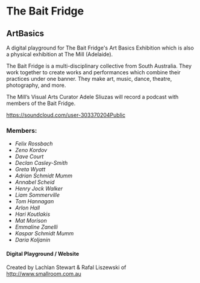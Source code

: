 # The Bait Fridge
## ArtBasics

A digital playground for The Bait Fridge's Art Basics Exhibition which is also a physical exhibition at The Mill (Adelaide).

The Bait Fridge is a multi-disciplinary collective from South Australia.
They work together to create works and performances which combine their practices under one banner. They make art, music, dance, theatre, photography, and more.

The Mill’s Visual Arts Curator Adele Sliuzas will record a podcast with members of the Bait Fridge.

https://soundcloud.com/user-303370204Public

### Members:
* *Felix Rossbach*
* *Zeno Kordov*
* *Dave Court*
* *Declan Casley-Smith*
* *Greta Wyatt*
* *Adrian Schmidt Mumm*
* *Annabel Scheid*
* *Henry Jock Walker*
* *Liam Sommerville*
* *Tom Hannagan*
* *Arlon Hall*
* *Hari Koutlakis*
* *Mat Morison*
* *Emmaline Zanelli*
* *Kaspar Schmidt Mumm*
* *Daria Koljanin*

#### Digital Playground / Website
Created by Lachlan Stewart & Rafal Liszewski of http://www.smallroom.com.au
